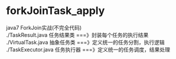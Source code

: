 # forkJoinTask_apply
java7 ForkJoin实战(不完全代码)<br/>
./TaskResult.java 任务结果类 ===》封装每个任务的执行结果 <br/>
./VirtualTask.java 抽象任务类 ===》定义统一的任务分割，执行逻辑<br/>
./TaskExecutor.java 任务执行器 ===》定义统一的任务调度，结果处理<br/>
